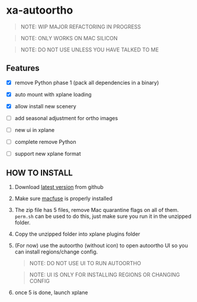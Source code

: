# xa-autoortho


>NOTE: WIP MAJOR REFACTORING IN PROGRESS

>NOTE: ONLY WORKS ON MAC SILICON

>NOTE: DO NOT USE UNLESS YOU HAVE TALKED TO ME

## Features

- [x] remove Python phase 1 (pack all dependencies in a binary)

- [x] auto mount with xplane loading

- [x] allow install new scenery

- [ ] add seasonal adjustment for ortho images

- [ ] new ui in xplane

- [ ] complete remove Python

- [ ] support new xplane format

## HOW TO INSTALL

1. Download [latest version](https://github.com/xairline/xa-autoortho/releases/latest) from github
2. Make sure [macfuse](https://osxfuse.github.io/) is properly installed
3. The zip file has 5 files, remove Mac quarantine flags on all of them. ``perm.sh`` can be used to do this, just make sure you run it in the unzipped folder.
4. Copy the unzipped folder into xplane plugins folder
5. (For now) use the autoortho (without icon) to open autoortho UI so you can install regions/change config. 
    > NOTE: DO NOT USE UI TO RUN AUTOORTHO

    > NOTE: UI IS ONLY FOR INSTALLING REGIONS OR CHANGING CONFIG
6. once 5 is done, launch xplane